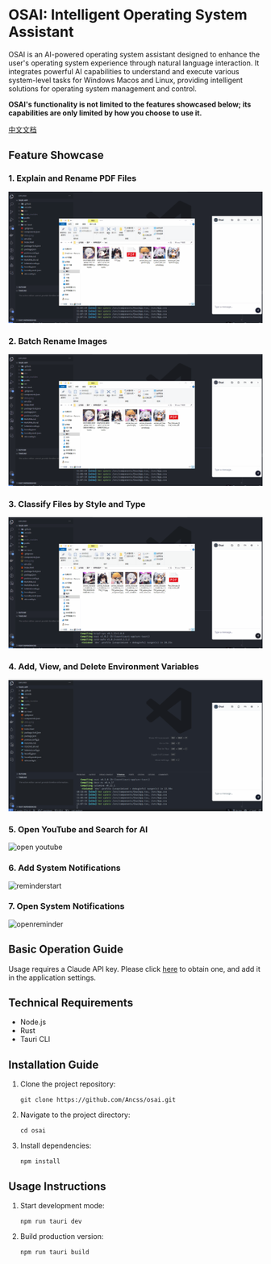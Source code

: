 # OSAI: Intelligent Operating System Assistant

OSAI is an AI-powered operating system assistant designed to enhance the user's operating system experience through natural language interaction. It integrates powerful AI capabilities to understand and execute various system-level tasks for Windows Macos and Linux, providing intelligent solutions for operating system management and control.

**OSAI's functionality is not limited to the features showcased below; its capabilities are only limited by how you choose to use it.**

[中文文档](./README.zh.md)

## Feature Showcase

### 1. Explain and Rename PDF Files

![pdf](./public/pdf.gif)

### 2. Batch Rename Images

![renameimages](./public/renameimages.gif)

### 3. Classify Files by Style and Type

![classification](./public/classification2.gif)

### 4. Add, View, and Delete Environment Variables

![environmentvariable2](./public/environmentvariable2.gif)

### 5. Open YouTube and Search for AI

![open youtube](./public/openYoutube.gif)

### 6. Add System Notifications

![reminderstart](./public/reminderstart.gif)

### 7. Open System Notifications

![openreminder](./public/openreminder.gif)

## Basic Operation Guide

Usage requires a Claude API key. Please click [here](https://console.anthropic.com/settings/keys) to obtain one, and add it in the application settings.

## Technical Requirements

- Node.js
- Rust
- Tauri CLI

## Installation Guide

1. Clone the project repository:
   ```
   git clone https://github.com/Ancss/osai.git
   ```
2. Navigate to the project directory:
   ```
   cd osai
   ```
3. Install dependencies:
   ```
   npm install
   ```

## Usage Instructions

1. Start development mode:
   ```
   npm run tauri dev
   ```
2. Build production version:
   ```
   npm run tauri build
   ```

